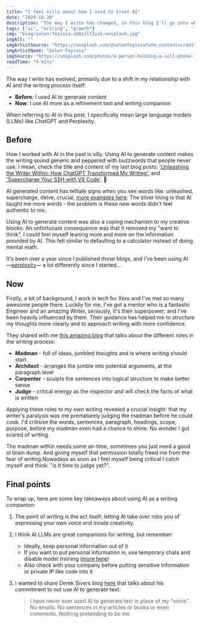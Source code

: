 ```yaml
---
title: "I feel silly about how I used to treat AI"
date: "2024-10-30"
description: "The way I write has changed, in this blog I'll go into why. Spoler alert: it's mostly my relationship with AI and the way I utilise it."
tags: ["ai", "writing", "growth"]
img: "blog/solen-feyissa-o6OsJlfZuzk-unsplash.jpg"
imgAlt: ""
imgArtistSource: "https://unsplash.com/@solenfeyissa?utm_content=creditCopyText&utm_medium=referral&utm_source=unsplash"
imgArtistName: "Solen Feyissa"
imgSource: "https://unsplash.com/photos/a-person-holding-a-cell-phone-in-their-hand-o6OsJlfZuzk?utm_content=creditCopyText&utm_medium=referral&utm_source=unsplash"
readTime: "4 mins"
---
```


The way I write has evolved, primarily due to a shift in my relationship with AI and the writing process itself:

- **Before**: I used AI to generate content
- **Now**: I use AI more as a refinement tool and writing companion

When referring to AI in this post, I specifically mean large language models (LLMs) like ChatGPT and Perplexity.

## Before

How I worked with AI in the past is silly. Using AI to generate content makes the writing sound generic and peppered with buzzwords that people never use. I mean, check the title and content of my last blog posts: ['Unleashing the Writer Within: How ChatGPT Transformed My Writing'](/blog/im-not-a-writer), and ['Supercharge Your SSH with VS Code'](/blog/ssh-using-vscode). 🫣

AI generated content has telltale signs when you see words like: unleashed, supercharge, delve, crucial, [more examples here](https://arstechnica.com/ai/2024/07/the-telltale-words-that-could-identify-generative-ai-text/). The silver lining is that AI taught me more words - the problem is these new words didn't feel authentic to me.

Using AI to generate content was also a coping mechanism to my creative blocks. An unfortunate consequence was that it removed my "want to think", I could feel myself leaning more and more on the information provided by AI. This felt similar to defaulting to a calculator instead of doing mental math.

It's been over a year since I published those blogs, and I've been using AI —[perplexity](https://www.perplexity.ai/)— a lot differently since I started...

## Now

Firstly, a bit of background, I work in tech for Xero and I've met so many awesome people there. Luckily for me, I've got a mentor who is a fantastic Engineer and an amazing Writer, seriously, it's their superpower; and I've been heavily influenced by them. Their guidance has helped me to structure my thoughts more clearly and to approach writing with more confidence.

They shared with me [this amazing blog](https://www.ut-ie.com/b/b_flowers.html) that talks about the different roles in the writing process:

- **Madman** - full of ideas, jumbled thoughts and is where writing should start
- **Architect** - arranges the jumble into potential arguments, at the paragraph level
- **Carpenter** - sculpts the sentences into logical structure to make better sense
- **Judge** - critical energy as the inspector and will check the facts of what is written

Applying these roles to my own writing revealed a crucial insight: that my writer's paralysis was me prematurely judging the madman before he could cook. I'd critisise the words, sentences, paragraph, headings, scope, purpose, before my madman even had a chance to shine. No wonder I got scared of writing.

The madman within needs some air-time, sometimes you just need a good ol brain dump. And giving myself that permission totally freed me from the fear of writing.Nowadays as soon as I feel myself being critical I catch myself and think: "is it time to judge yet?".

## Final points

To wrap up, here are some key takeaways about using AI as a writing companion:

1) The point of writing is the act itself; letting AI take over robs you of expressing your own voice and innate creativity.

2) I think AI LLMs are great companions for writing, but remember:
   - Ideally, keep personal information out of it
   - If you want to put personal information in, use temporary chats and disable model training ([more here](https://www.zdnet.com/article/chatgpt-privacy-tips-two-important-ways-to-limit-the-data-you-share-with-openai/))
   - Also check with your company before putting sensitive information or private IP like code into it

3) I wanted to share Derek Sivers blog [here](https://sive.rs/ai) that talks about his commitment to not use AI to generate text.

   > I have never ever used AI to generate text in place of my “voice”. No emails. No sentences in my articles or books or even comments. Nothing pretending to be me.
